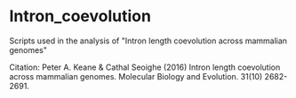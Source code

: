 # Intron_coevolution
Scripts used in the analysis of "Intron length coevolution across mammalian genomes"

Citation:
Peter A. Keane & Cathal Seoighe (2016) Intron length coevolution across mammalian genomes. Molecular Biology and Evolution. 31(10) 2682-2691.
